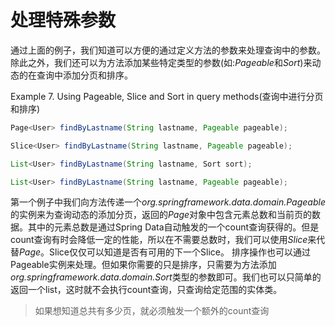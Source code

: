 # 处理特殊参数
通过上面的例子，我们知道可以方便的通过定义方法的参数来处理查询中的参数。除此之外，我们还可以为方法添加某些特定类型的参数(如:*Pageable*和*Sort*)来动态的在查询中添加分页和排序。

Example 7. Using Pageable, Slice and Sort in query methods(查询中进行分页和排序)

```java
Page<User> findByLastname(String lastname, Pageable pageable);

Slice<User> findByLastname(String lastname, Pageable pageable);

List<User> findByLastname(String lastname, Sort sort);

List<User> findByLastname(String lastname, Pageable pageable);
```
第一个例子中我们向方法传递一个*org.springframework.data.domain.Pageable*的实例来为查询动态的添加分页，返回的*Page*对象中包含元素总数和当前页的数据。其中的元素总数是通过Spring Data自动触发的一个count查询获得的。但是count查询有时会降低一定的性能，所以在不需要总数时，我们可以使用*Slice*来代替*Page*。Slice仅仅可以知道是否有可用的下一个Slice。
排序操作也可以通过Pageable实例来处理。但如果你需要的只是排序，只需要为方法添加*org.springframework.data.domain.Sort*类型的参数即可。我们也可以只简单的返回一个list，这时就不会执行count查询，只查询给定范围的实体类。

>如果想知道总共有多少页，就必须触发一个额外的count查询